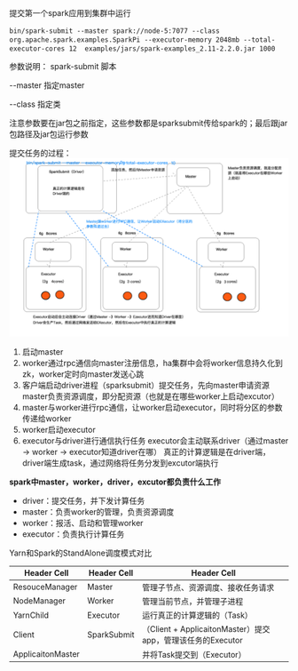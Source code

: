 提交第一个spark应用到集群中运行
```
bin/spark-submit --master spark://node-5:7077 --class org.apache.spark.examples.SparkPi --executor-memory 2048mb --total-executor-cores 12  examples/jars/spark-examples_2.11-2.2.0.jar 1000
```
参数说明：
 spark-submit  脚本
 
 --master  指定master
 
 --class   指定类
 
 注意参数要在jar包之前指定，这些参数都是sparksubmit传给spark的；最后跟jar包路径及jar包运行参数
 
 提交任务的过程：
 ![任务提交](https://github.com/lijingxiao/spark/raw/master/%E5%85%A5%E9%97%A8/spark任务执行过程简介.png)
 1. 启动master
2. worker通过rpc通信向master注册信息，ha集群中会将worker信息持久化到zk，worker定时向master发送心跳
3. 客户端启动driver进程（sparksubmit）提交任务，先向master申请资源
	master负责资源调度，即分配资源（也就是在哪些worker上启动excutor）
4. master与worker进行rpc通信，让worker启动executor，同时将分区的参数传递给worker
5. worker启动executor
6. executor与driver进行通信执行任务
	executor会主动联系driver（通过master -> worker -> executor知道driver在哪）
	真正的计算逻辑是在driver端，driver端生成task，通过网络将任务分发到excutor端执行
  
  
**spark中master，worker，driver，excutor都负责什么工作**

 * driver：提交任务，并下发计算任务
 * master：负责worker的管理，负责资源调度
 * worker：报活、启动和管理worker
 * executor：负责执行计算任务
 
 Yarn和Spark的StandAlone调度模式对比

 | Header Cell | Header Cell | Header Cell |
| ------------- | ------------- | ------------- |
|ResouceManager | Master |  管理子节点、资源调度、接收任务请求 |
|NodeManager | Worker | 管理当前节点，并管理子进程 |
| YarnChild | Executor | 运行真正的计算逻辑的（Task） |
| Client | SparkSubmit | （Client + ApplicaitonMaster）提交app，管理该任务的Executor|
|ApplicaitonMaster| |并将Task提交到（Executor）|
 
 
 

